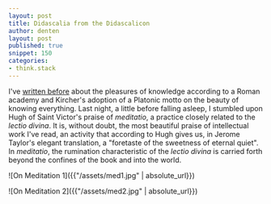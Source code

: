 ```yaml
---
layout: post
title: Didascalia from the Didascalicon
author: denten
layout: post
published: true
snippet: 150
categories:
- think.stack
---
```


I've [written before](http://hipomenes.github.io/2015/11/24/motto/) about the pleasures of knowledge according to a Roman academy and Kircher's adoption of a Platonic motto on the beauty of knowing everything. Last night, a little before falling asleep, I stumbled upon Hugh of Saint Victor's praise of *meditatio*, a practice closely related to the *lectio divina*. It is, without doubt, the most beautiful praise of intellectual work I've read, an activity that according to Hugh gives us, in Jerome Taylor's elegant translation, a "foretaste of the sweetness of eternal quiet". In *meditatio*, the rumination characteristic of the *lectio divina* is carried forth beyond the confines of the book and into the world. 

![On Meditation 1]({{"/assets/med1.jpg" | absolute_url}})

![On Meditation 2]({{"/assets/med2.jpg" | absolute_url}})

